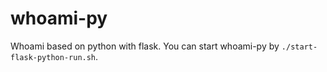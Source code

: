# whoami-py

Whoami based on python with flask.
You can start whoami-py by `./start-flask-python-run.sh`.
